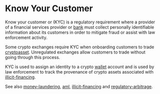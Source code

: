 # Know Your Customer
Know your customer or (KYC) is a regulatory requirement where a provider of a financial services provider or [bank](bank.md) must collect personally identifiable information about its customers in order to mitigate fraud or assist with law enforcement activity. 

Some crypto exchanges require KYC when onboarding customers to trade [cryptoasset](cryptoasset.md). Unregulated exchanges allow customers to trade without going through this process.

KYC is used to assign an identity to a crypto [wallet](wallet.md) account and is used by law enforcement to track the provenance of crypto assets associated with [illicit-financing](illicit-financing.md).

See also [money-laundering](money-laundering.md), [aml](aml.md), [illicit-financing](illicit-financing.md) and [regulatory-arbitrage](regulatory-arbitrage.md).